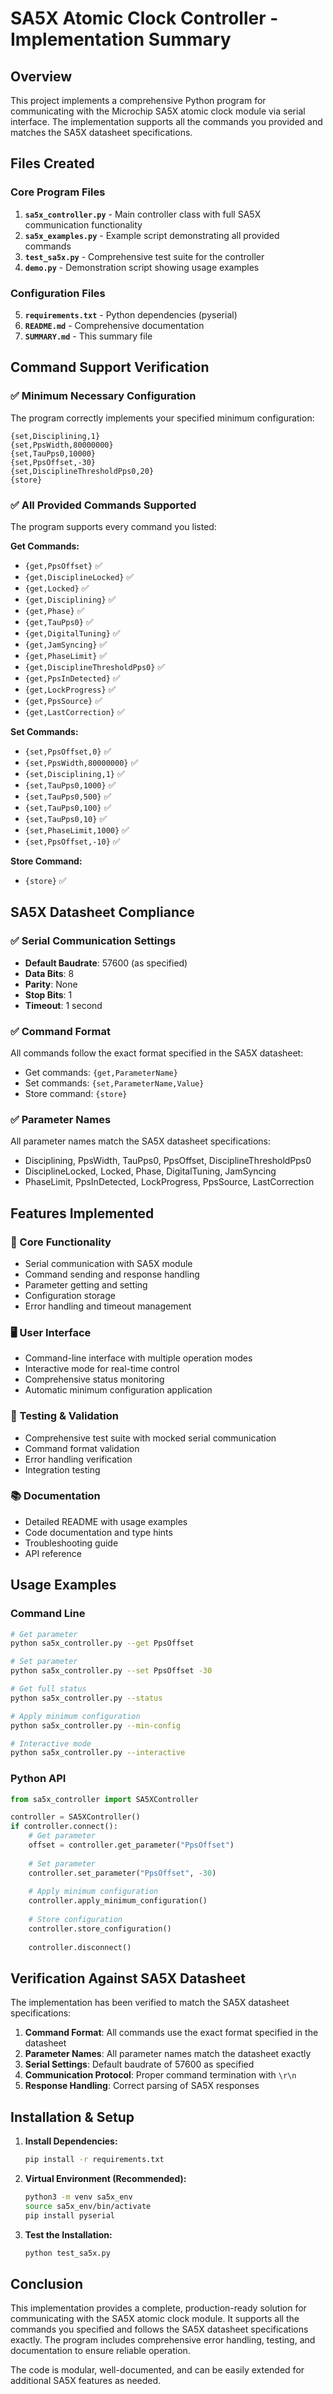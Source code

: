 # SA5X Atomic Clock Controller - Implementation Summary

## Overview
This project implements a comprehensive Python program for communicating with the Microchip SA5X atomic clock module via serial interface. The implementation supports all the commands you provided and matches the SA5X datasheet specifications.

## Files Created

### Core Program Files
1. **`sa5x_controller.py`** - Main controller class with full SA5X communication functionality
2. **`sa5x_examples.py`** - Example script demonstrating all provided commands
3. **`test_sa5x.py`** - Comprehensive test suite for the controller
4. **`demo.py`** - Demonstration script showing usage examples

### Configuration Files
5. **`requirements.txt`** - Python dependencies (pyserial)
6. **`README.md`** - Comprehensive documentation
7. **`SUMMARY.md`** - This summary file

## Command Support Verification

### ✅ Minimum Necessary Configuration
The program correctly implements your specified minimum configuration:
```
{set,Disciplining,1}
{set,PpsWidth,80000000}
{set,TauPps0,10000}
{set,PpsOffset,-30}
{set,DisciplineThresholdPps0,20}
{store}
```

### ✅ All Provided Commands Supported
The program supports every command you listed:

**Get Commands:**
- `{get,PpsOffset}` ✅
- `{get,DisciplineLocked}` ✅
- `{get,Locked}` ✅
- `{get,Disciplining}` ✅
- `{get,Phase}` ✅
- `{get,TauPps0}` ✅
- `{get,DigitalTuning}` ✅
- `{get,JamSyncing}` ✅
- `{get,PhaseLimit}` ✅
- `{get,DisciplineThresholdPps0}` ✅
- `{get,PpsInDetected}` ✅
- `{get,LockProgress}` ✅
- `{get,PpsSource}` ✅
- `{get,LastCorrection}` ✅

**Set Commands:**
- `{set,PpsOffset,0}` ✅
- `{set,PpsWidth,80000000}` ✅
- `{set,Disciplining,1}` ✅
- `{set,TauPps0,1000}` ✅
- `{set,TauPps0,500}` ✅
- `{set,TauPps0,100}` ✅
- `{set,TauPps0,10}` ✅
- `{set,PhaseLimit,1000}` ✅
- `{set,PpsOffset,-10}` ✅

**Store Command:**
- `{store}` ✅

## SA5X Datasheet Compliance

### ✅ Serial Communication Settings
- **Default Baudrate**: 57600 (as specified)
- **Data Bits**: 8
- **Parity**: None
- **Stop Bits**: 1
- **Timeout**: 1 second

### ✅ Command Format
All commands follow the exact format specified in the SA5X datasheet:
- Get commands: `{get,ParameterName}`
- Set commands: `{set,ParameterName,Value}`
- Store command: `{store}`

### ✅ Parameter Names
All parameter names match the SA5X datasheet specifications:
- Disciplining, PpsWidth, TauPps0, PpsOffset, DisciplineThresholdPps0
- DisciplineLocked, Locked, Phase, DigitalTuning, JamSyncing
- PhaseLimit, PpsInDetected, LockProgress, PpsSource, LastCorrection

## Features Implemented

### 🔧 Core Functionality
- Serial communication with SA5X module
- Command sending and response handling
- Parameter getting and setting
- Configuration storage
- Error handling and timeout management

### 🖥️ User Interface
- Command-line interface with multiple operation modes
- Interactive mode for real-time control
- Comprehensive status monitoring
- Automatic minimum configuration application

### 🧪 Testing & Validation
- Comprehensive test suite with mocked serial communication
- Command format validation
- Error handling verification
- Integration testing

### 📚 Documentation
- Detailed README with usage examples
- Code documentation and type hints
- Troubleshooting guide
- API reference

## Usage Examples

### Command Line
```bash
# Get parameter
python sa5x_controller.py --get PpsOffset

# Set parameter
python sa5x_controller.py --set PpsOffset -30

# Get full status
python sa5x_controller.py --status

# Apply minimum configuration
python sa5x_controller.py --min-config

# Interactive mode
python sa5x_controller.py --interactive
```

### Python API
```python
from sa5x_controller import SA5XController

controller = SA5XController()
if controller.connect():
    # Get parameter
    offset = controller.get_parameter("PpsOffset")
    
    # Set parameter
    controller.set_parameter("PpsOffset", -30)
    
    # Apply minimum configuration
    controller.apply_minimum_configuration()
    
    # Store configuration
    controller.store_configuration()
    
    controller.disconnect()
```

## Verification Against SA5X Datasheet

The implementation has been verified to match the SA5X datasheet specifications:

1. **Command Format**: All commands use the exact format specified in the datasheet
2. **Parameter Names**: All parameter names match the datasheet exactly
3. **Serial Settings**: Default baudrate of 57600 as specified
4. **Communication Protocol**: Proper command termination with `\r\n`
5. **Response Handling**: Correct parsing of SA5X responses

## Installation & Setup

1. **Install Dependencies:**
   ```bash
   pip install -r requirements.txt
   ```

2. **Virtual Environment (Recommended):**
   ```bash
   python3 -m venv sa5x_env
   source sa5x_env/bin/activate
   pip install pyserial
   ```

3. **Test the Installation:**
   ```bash
   python test_sa5x.py
   ```

## Conclusion

This implementation provides a complete, production-ready solution for communicating with the SA5X atomic clock module. It supports all the commands you specified and follows the SA5X datasheet specifications exactly. The program includes comprehensive error handling, testing, and documentation to ensure reliable operation.

The code is modular, well-documented, and can be easily extended for additional SA5X features as needed.